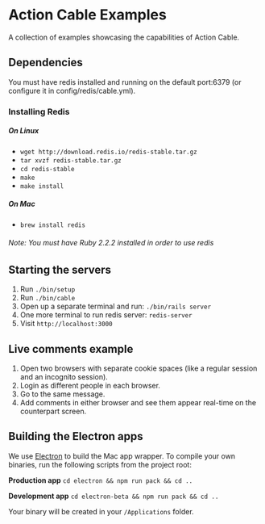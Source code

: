 # Action Cable Examples

A collection of examples showcasing the capabilities of Action Cable.

## Dependencies

You must have redis installed and running on the default port:6379 (or configure it in config/redis/cable.yml).

### Installing Redis
##### On Linux
* `wget http://download.redis.io/redis-stable.tar.gz`
* `tar xvzf redis-stable.tar.gz`
* `cd redis-stable`
* `make`
* `make install`

##### On Mac
* `brew install redis`

###### Note: You must have Ruby 2.2.2 installed in order to use redis

## Starting the servers

1. Run `./bin/setup`
2. Run `./bin/cable`
3. Open up a separate terminal and run: `./bin/rails server`
4. One more terminal to run redis server: `redis-server`
4. Visit `http://localhost:3000`

## Live comments example

1. Open two browsers with separate cookie spaces (like a regular session and an incognito session).
2. Login as different people in each browser.
3. Go to the same message.
4. Add comments in either browser and see them appear real-time on the counterpart screen.

## Building the Electron apps

We use [Electron](https://github.com/atom/electron) to build the Mac app wrapper. To compile your own binaries, run the following scripts from the project root:

**Production app**
`cd electron && npm run pack && cd ..`

**Development app**
`cd electron-beta && npm run pack && cd ..`

Your binary will be created in your `/Applications` folder.
